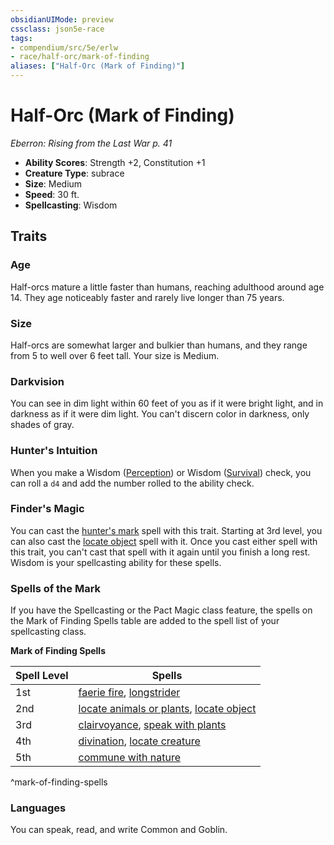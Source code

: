 ```yaml
---
obsidianUIMode: preview
cssclass: json5e-race
tags:
- compendium/src/5e/erlw
- race/half-orc/mark-of-finding
aliases: ["Half-Orc (Mark of Finding)"]
---
```


# Half-Orc (Mark of Finding)
*Eberron: Rising from the Last War p. 41*

- **Ability Scores**: Strength +2, Constitution +1
- **Creature Type**: subrace
- **Size**: Medium
- **Speed**: 30 ft.
- **Spellcasting**: Wisdom


## Traits

### Age

Half-orcs mature a little faster than humans, reaching adulthood around age 14. They age noticeably faster and rarely live longer than 75 years.

### Size

Half-orcs are somewhat larger and bulkier than humans, and they range from 5 to well over 6 feet tall. Your size is Medium.

### Darkvision

You can see in dim light within 60 feet of you as if it were bright light, and in darkness as if it were dim light. You can't discern color in darkness, only shades of gray.

### Hunter's Intuition

When you make a Wisdom ([Perception](../../../Rules%20&%20Options/5e%20Rules/skills.md##Perception)) or Wisdom ([Survival](../../../Rules%20&%20Options/5e%20Rules/skills.md##Survival)) check, you can roll a `d4` and add the number rolled to the ability check.

### Finder's Magic

You can cast the [hunter's mark](../../spells/hunters-mark.md#) spell with this trait. Starting at 3rd level, you can also cast the [locate object](../../spells/locate-object.md#) spell with it. Once you cast either spell with this trait, you can't cast that spell with it again until you finish a long rest. Wisdom is your spellcasting ability for these spells.

### Spells of the Mark

If you have the Spellcasting or the Pact Magic class feature, the spells on the Mark of Finding Spells table are added to the spell list of your spellcasting class.

**Mark of Finding Spells**

| Spell Level | Spells |
|-------------|--------|
| 1st | [faerie fire](../../spells/faerie-fire.md#), [longstrider](../../spells/longstrider.md#) |
| 2nd | [locate animals or plants](../../spells/locate-animals-or-plants.md#), [locate object](../../spells/locate-object.md#.md#) |
| 3rd | [clairvoyance](../../spells/clairvoyance.md#), [speak with plants](../../spells/speak-with-plants.md#) |
| 4th | [divination](../../spells/divination.md#), [locate creature](../../spells/locate-creature.md#) |
| 5th | [commune with nature](../../spells/commune-with-nature.md#) |
^mark-of-finding-spells

### Languages

You can speak, read, and write Common and Goblin.